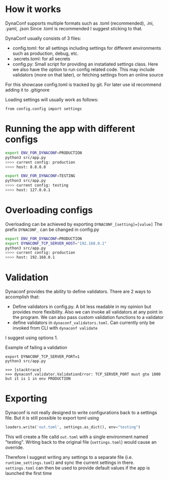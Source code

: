 # How it works

DynaConf supports multiple formats such as .toml (recommended), .ini, .yaml, .json
Since .toml is recommended I suggest sticking to that.

DynaConf usually consists of 3 files:

- config.toml: for all settings including settings for different environments such as production, debug, etc.
- .secrets.toml: for all secrets
- config.py: Small script for providing an instatiated settings class. Here we also have the option to run config related code. This may include validators (more on that later), or fetching settings from an online source

For this showcase config.toml is tracked by git. For later use id recommend adding it to .gitignore

Loading settings will usually work as follows:

```
from config.config import settings

```

# Running the app with different configs

```bash
export ENV_FOR_DYNACONF=PRODUCTION
python3 src/app.py
>>>> current config: production
>>>> host: 8.8.8.8

export ENV_FOR_DYNACONF=TESTING
python3 src/app.py
>>>> current config: testing
>>>> host: 127.0.0.1
```


# Overloading configs

Overloading can be achieved by exporting `DYNACONF_[setting]=[value]`
The prefix `DYNACONF_` can be changed in config.py

```bash
export ENV_FOR_DYNACONF=PRODUCTION
export DYNACONF_TCP_SERVER_HOST="192.168.0.1"
python3 src/app.py
>>>> current config: production
>>>> host: 192.168.0.1
```

# Validation

Dynaconf provides the ability to define validators. There are 2 ways to accomplish that:

- Define validators in config.py. A bit less readable in my opinion but provides more flexibility. Also we can invoke all validators at any point in the program. We can also pass custom validation functions to a validator
- define validators in `dynaconf_validators.toml`. Can currently only be invoked from CLI with `dynaconf validate`

I suggest using options 1. 

Example of failing a validation

```
export DYNACONF_TCP_SERVER_PORT=1
python3 src/app.py

>>> [stacktrace]
>>> dynaconf.validator.ValidationError: TCP_SERVER_PORT must gte 1000 but it is 1 in env PRODUCTION
```


# Exporting

Dynaconf is not really designed to write configurations back to a settings file.
But it is still possible to export toml using

```python
loaders.write('out.toml', settings.as_dict(), env="testing")
```

This will create a file calld `out.toml` with a single environment named "testing".
Writing back to the original file (`settings.toml`) would cause an override.

Therefore I suggest writing any settings to a separate file (i.e. `runtime_settings.toml`) and sync the current settings in there.
`settings.toml` can then be used to provide default values if the app is launched the first time
